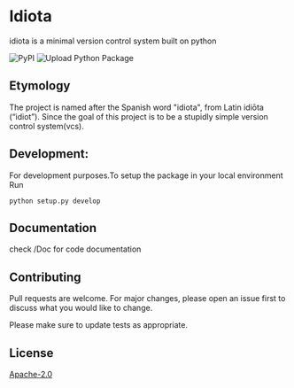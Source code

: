 # Idiota
idiota is a minimal version control system built on 
python

![PyPI](https://img.shields.io/pypi/v/idiota)
![Upload Python Package](https://github.com/prakashsellathurai/idiota/workflows/Upload%20Python%20Package/badge.svg)

## Etymology
The project is named after the Spanish word "idiota", from Latin idiōta (“idiot”). Since the goal of 
this project is to be a stupidly simple version control system(vcs).



## Development:
For development purposes.To setup the package in your local environment  Run 

``python setup.py develop``
## Documentation
check /Doc for code documentation

## Contributing
Pull requests are welcome. For major changes, please open an issue first to discuss what you would like to change.

Please make sure to update tests as appropriate.

## License
[Apache-2.0](https://choosealicense.com/licenses/apache-2.0/)
